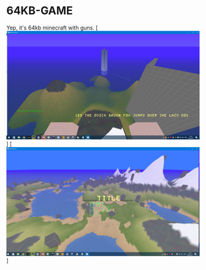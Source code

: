 # 64KB-GAME

Yep, it's 64kb minecraft with guns.
[![ScreenShot](64_1.png)]
[![ScreenShot](64_2.png)]

